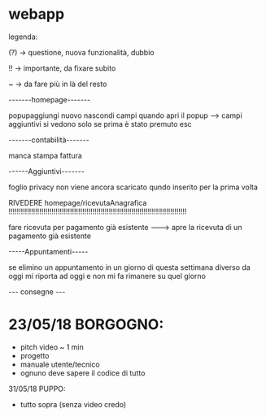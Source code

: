# webapp
legenda:

(?) -> questione, nuova funzionalità, dubbio

!! -> importante, da fixare subito

~ -> da fare più in là del resto

-------homepage-------

popupaggiungi nuovo nascondi campi quando apri il popup --> campi aggiuntivi si vedono solo se prima è stato premuto esc

-------contabilità-------

manca stampa fattura

------Aggiuntivi-------

foglio privacy non viene ancora scaricato qundo inserito per la prima volta

RIVEDERE homepage/ricevutaAnagrafica !!!!!!!!!!!!!!!!!!!!!!!!!!!!!!!!!!!!!!!!!!!!!!!!!!!!!!!!!!!!!!!!!!!!!!!!!!!!!!!!!!!!!!!

fare ricevuta per pagamento già esistente ---> apre la ricevuta di un pagamento già esistente



-----Appuntamenti-----

se elimino un appuntamento in un giorno di questa settimana diverso da oggi mi riporta ad oggi e non mi fa rimanere su quel giorno

--- consegne ---

# 23/05/18 BORGOGNO:
 - pitch video ~ 1 min
 - progetto
 - manuale utente/tecnico
 - ognuno deve sapere il codice di tutto


31/05/18 PUPPO:
 - tutto sopra (senza video credo)
